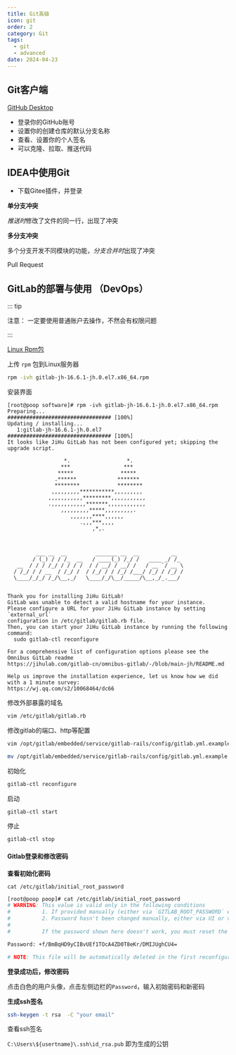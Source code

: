 ```yaml
---
title: Git高级
icon: git
order: 2
category: Git
tags:
  - git
  - advanced
date: 2024-04-23
---
```



## Git客户端

[GitHub Desktop](https://desktop.github.com/)

- 登录你的GitHub账号
- 设置你的创建仓库的默认分支名称
- 查看、设置你的个人签名
- 可以克隆、拉取、推送代码

## IDEA中使用Git

- 下载Gitee插件，并登录

**单分支冲突**

*推送时*修改了文件的同一行，出现了冲突

**多分支冲突**

多个分支开发不同模块的功能，*分支合并时*出现了冲突

Pull Request

## GitLab的部署与使用 （DevOps）
::: tip

<span>注意： 一定要使用普通账户去操作，不然会有权限问题</span>

:::

[Linux Rpm包](https://packages.gitlab.cn)

上传 `rpm` 包到Linux服务器

```bash
rpm -ivh gitlab-jh-16.6.1-jh.0.el7.x86_64.rpm 
```

安装界面

```text
[root@poop software]# rpm -ivh gitlab-jh-16.6.1-jh.0.el7.x86_64.rpm 
Preparing...                          ################################# [100%]
Updating / installing...
   1:gitlab-jh-16.6.1-jh.0.el7        ################################# [100%]
It looks like JiHu GitLab has not been configured yet; skipping the upgrade script.

                  *.                  *.
                 ***                 ***
                *****               *****
               .******             *******
               ********            ********
              ,,,,,,,,,***********,,,,,,,,,
             ,,,,,,,,,,,*********,,,,,,,,,,,
             .,,,,,,,,,,,*******,,,,,,,,,,,,
                 ,,,,,,,,,*****,,,,,,,,,.
                    ,,,,,,,****,,,,,,
                       .,,,***,,,,
                           ,*,.
  


         ___ __  __         _______ __  __          __
        / (_) / / /_  __   / ____(_) /_/ /   ____ _/ /_
   __  / / / /_/ / / / /  / / __/ / __/ /   / __ `/ __ \
  / /_/ / / __  / /_/ /  / /_/ / / /_/ /___/ /_/ / /_/ /
  \____/_/_/ /_/\__,_/   \____/_/\__/_____/\__,_/_.___/
  

Thank you for installing JiHu GitLab!
GitLab was unable to detect a valid hostname for your instance.
Please configure a URL for your JiHu GitLab instance by setting `external_url`
configuration in /etc/gitlab/gitlab.rb file.
Then, you can start your JiHu GitLab instance by running the following command:
  sudo gitlab-ctl reconfigure

For a comprehensive list of configuration options please see the Omnibus GitLab readme
https://jihulab.com/gitlab-cn/omnibus-gitlab/-/blob/main-jh/README.md

Help us improve the installation experience, let us know how we did with a 1 minute survey:
https://wj.qq.com/s2/10068464/dc66

```

修改外部暴露的域名

```bash
vim /etc/gitlab/gitlab.rb
```

修改gitlab的端口、http等配置

```bash
vim /opt/gitlab/embedded/service/gitlab-rails/config/gitlab.yml.example
```

```bash
mv /opt/gitlab/embedded/service/gitlab-rails/config/gitlab.yml.example /opt/gitlab/embedded/service/gitlab-rails/config/gitlab.yml
```

初始化

```bash
gitlab-ctl reconfigure
```

启动

```bash
gitlab-ctl start 
```

停止

```bash
gitlab-ctl stop
```

#### Gitlab登录和修改密码

**查看初始化密码**

`cat /etc/gitlab/initial_root_password `

```bash
[root@poop poop]# cat /etc/gitlab/initial_root_password 
# WARNING: This value is valid only in the following conditions
#          1. If provided manually (either via `GITLAB_ROOT_PASSWORD` environment variable or via `gitlab_rails['initial_root_password']` setting in `gitlab.rb`, it was provided before database was seeded for the first time (usually, the first reconfigure run).
#          2. Password hasn't been changed manually, either via UI or via command line.
#
#          If the password shown here doesn't work, you must reset the admin password following https://docs.gitlab.com/ee/security/reset_user_password.html#reset-your-root-password.

Password: +f/BmBqHD9yCIBvUEf1TOcA4ZD0T8eKr/DMIJUghCU4=

# NOTE: This file will be automatically deleted in the first reconfigure run after 24 hours.
```

**登录成功后，修改密码**

点击白色的用户头像，点击左侧边栏的`Password`，输入初始密码和新密码

**生成ssh签名**

```bash
ssh-keygen -t rsa  -C "your email"
```

查看ssh签名

`C:\Users\${usertname}\.ssh\id_rsa.pub` 即为生成的公钥



